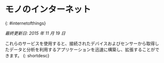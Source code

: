 

# モノのインターネット
{: #internetofthings}

*最終更新日: 2015 年 11 月 19 日*

これらのサービスを使用すると、接続されたデバイスおよびセンサーから取得したデータと分析を利用するアプリケーションを迅速に構築し、拡張することができます。
{: shortdesc}



